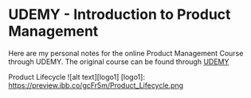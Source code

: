 # UDEMY - Introduction to Product Management  

Here are my personal notes for the online Product Management Course through UDEMY. The original course can be found through 
[UDEMY](https://www.udemy.com/product-management/learn)

Product Lifecycle 
![alt text][logo1]
[logo1]: https://preview.ibb.co/gcFr5m/Product_Lifecycle.png
